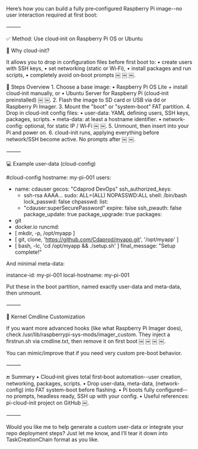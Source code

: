 Here’s how you can build a fully pre‑configured Raspberry Pi image--no user interaction required at first boot:

⸻

✅ Method: Use cloud‑init on Raspberry Pi OS or Ubuntu

📌 Why cloud-init?

It allows you to drop in configuration files before first boot to:
	•	create users with SSH keys,
	•	set networking (static or Wi‑Fi),
	•	install packages and run scripts,
	•	completely avoid on‑boot prompts  ￼ ￼ ￼.

🎯 Steps Overview
	1.	Choose a base image:
	•	Raspberry Pi OS Lite + install cloud‑init manually, or
	•	Ubuntu Server for Raspberry Pi (cloud‑init preinstalled)  ￼ ￼.
	2.	Flash the image to SD card or USB via dd or Raspberry Pi Imager.
	3.	Mount the "boot" or "system-boot" FAT partition.
	4.	Drop in cloud-init config files:
	•	user-data: YAML defining users, SSH keys, packages, scripts.
	•	meta-data: at least a hostname identifier.
	•	network-config: optional, for static IP / Wi‑Fi  ￼ ￼.
	5.	Unmount, then insert into your Pi and power on.
	6.	cloud-init runs, applying everything before network/SSH become active. No prompts after  ￼ ￼.

⸻

💻 Example user-data (cloud-config)

#cloud-config
hostname: my-pi-001
users:
  - name: cdauser
    gecos: "Cdaprod DevOps"
    ssh_authorized_keys:
      - ssh-rsa AAAA...
    sudo: ALL=(ALL) NOPASSWD:ALL
    shell: /bin/bash
    lock_passwd: false
chpasswd:
  list:
    - "cdauser:superSecurePassword"
  expire: false
ssh_pwauth: false
package_update: true
package_upgrade: true
packages:
  - git
  - docker.io
runcmd:
  - [ mkdir, -p, /opt/myapp ]
  - [ git, clone, 'https://github.com/Cdaprod/myapp.git', '/opt/myapp' ]
  - [ bash, -lc, 'cd /opt/myapp && ./setup.sh' ]
final_message: "Setup complete!"

And minimal meta-data:

instance-id: my-pi-001
local-hostname: my-pi-001

Put these in the boot partition, named exactly user-data and meta-data, then unmount.

⸻

🧩 Kernel Cmdline Customization

If you want more advanced hooks (like what Raspberry Pi Imager does), check /usr/lib/raspberrypi-sys-mods/imager_custom. They inject a firstrun.sh via cmdline.txt, then remove it on first boot  ￼ ￼ ￼ ￼.

You can mimic/improve that if you need very custom pre-boot behavior.

⸻

🔚 Summary
	•	Cloud‑init gives total first‑boot automation--user creation, networking, packages, scripts.
	•	Drop user-data, meta-data, (network-config) into FAT system-boot before flashing.
	•	Pi boots fully configured--no prompts, headless ready, SSH up with your config.
	•	Useful references: pi-cloud-init project on GitHub  ￼.

⸻

Would you like me to help generate a custom user-data or integrate your repo deployment steps? Just let me know, and I’ll tear it down into TaskCreationChain format as you like.
